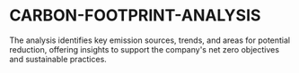 # CARBON-FOOTPRINT-ANALYSIS
 The analysis identifies key emission sources, trends, and areas for potential reduction, offering insights to support the company's net zero objectives and sustainable practices.
